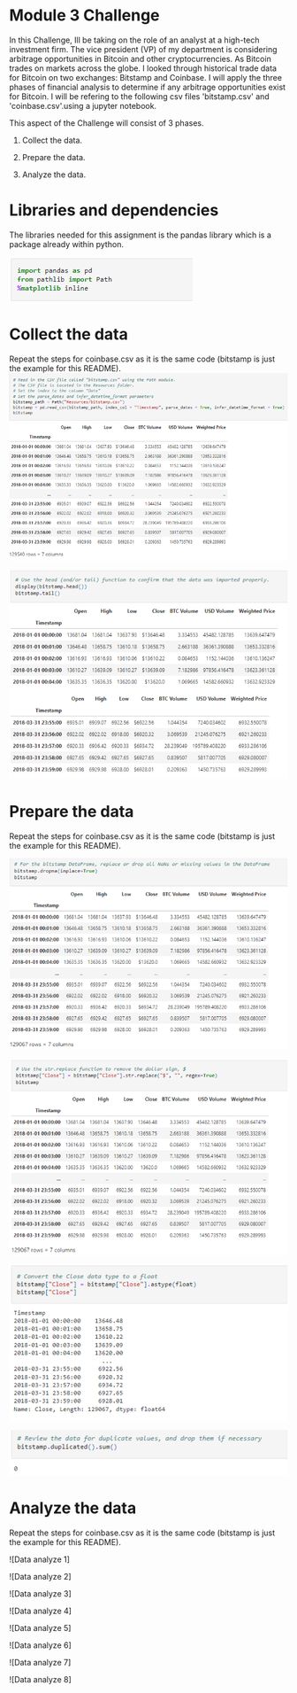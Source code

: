 # Module 3 Challenge
In this Challenge, Ill be taking on the role of an analyst at a high-tech investment firm. The vice president (VP) of my department is considering arbitrage opportunities in Bitcoin and other cryptocurrencies. As Bitcoin trades on markets across the globe. I looked through historical trade data for Bitcoin on two exchanges: Bitstamp and Coinbase. I will apply the three phases of financial analysis to determine if any arbitrage opportunities exist for Bitcoin. I will be refering to the following csv files 'bitstamp.csv' and 'coinbase.csv'.using a jupyter notebook.

This aspect of the Challenge will consist of 3 phases.

1. Collect the data.

2. Prepare the data.

3. Analyze the data. 


# Libraries and dependencies 
The libraries needed for this assignment is the pandas library which is a package already within python.

![Libraries and dependencies](https://github.com/reiccv/Module_3/blob/main/images_mod3/Libraries_mod3.PNG)


# Collect the data
Repeat the steps for coinbase.csv as it is the same code (bitstamp is just the example for this README).
![Data collect 1](https://github.com/reiccv/Module_3/blob/main/images_mod3/data_collect_1.PNG)

![Data collect 2](https://github.com/reiccv/Module_3/blob/main/images_mod3/data_collect_2.PNG)

# Prepare the data
Repeat the steps for coinbase.csv as it is the same code (bitstamp is just the example for this README).

![Data prepare 1](https://github.com/reiccv/Module_3/blob/main/images_mod3/data_prepare_1.PNG)

![Data prepare 2](https://github.com/reiccv/Module_3/blob/main/images_mod3/data_prepare_2.PNG)

![Data prepare 3](https://github.com/reiccv/Module_3/blob/main/images_mod3/data_prepare_3.PNG)

![Data prepare 4](https://github.com/reiccv/Module_3/blob/main/images_mod3/data_prepare_4.PNG)


# Analyze the data
Repeat the steps for coinbase.csv as it is the same code (bitstamp is just the example for this README).

![Data analyze 1]

![Data analyze 2]

![Data analyze 3]

![Data analyze 4]

![Data analyze 5]

![Data analyze 6]

![Data analyze 7]

![Data analyze 8]

